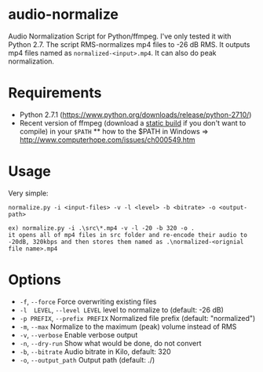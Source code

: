 audio-normalize
===============

Audio Normalization Script for Python/ffmpeg. I've only tested it with Python 2.7.
The script RMS-normalizes mp4 files to -26 dB RMS. It outputs mp4 files named as `normalized-<input>.mp4`. It can also do peak normalization.

Requirements
============

* Python 2.7.1 (https://www.python.org/downloads/release/python-2710/)
* Recent version of ffmpeg (download a [static build](http://ffmpeg.zeranoe.com/builds/) if you don't want to compile) in your `$PATH`
** how to the $PATH in Windows => http://www.computerhope.com/issues/ch000549.htm

Usage
=====

Very simple:

    normalize.py -i <input-files> -v -l <level> -b <bitrate> -o <output-path>

    ex) normalize.py -i .\src\*.mp4 -v -l -20 -b 320 -o .
    it opens all of mp4 files in src folder and re-encode their audio to -20dB, 320kbps and then stores them named as .\normalized-<orignial file name>.mp4

Options
=======

- `-f`, `--force`                Force overwriting existing files
- `-l  LEVEL`, `--level LEVEL`   level to normalize to (default: -26 dB)
- `-p PREFIX`, `--prefix PREFIX` Normalized file prefix (default: "normalized")
- `-m`, `--max`                  Normalize to the maximum (peak) volume instead of RMS
- `-v`, `--verbose`              Enable verbose output
- `-n`, `--dry-run`              Show what would be done, do not convert
- `-b`, `--bitrate`              Audio bitrate in Kilo, default: 320
- `-o`, `--output_path`          Output path (default: ./)
